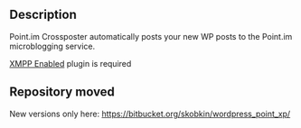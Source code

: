 Description
----
Point.im Crossposter automatically posts your new WP posts to the Point.im microblogging service.

[XMPP Enabled](http://wordpress.org/extend/plugins/xmpp-enabled/) plugin is required

Repository moved
----

New versions only here: https://bitbucket.org/skobkin/wordpress_point_xp/
